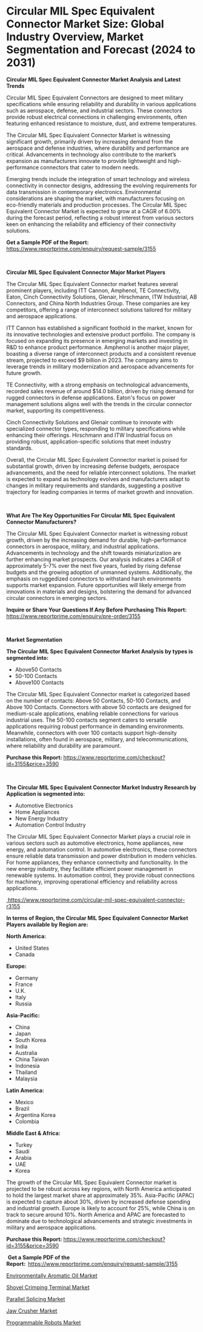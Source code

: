 <p><h1>Circular MIL Spec Equivalent Connector Market Size: Global Industry Overview, Market Segmentation and Forecast (2024 to 2031)</h1></p><p><strong>Circular MIL Spec Equivalent Connector Market Analysis and Latest Trends</strong></p>
<p><p>Circular MIL Spec Equivalent Connectors are designed to meet military specifications while ensuring reliability and durability in various applications such as aerospace, defense, and industrial sectors. These connectors provide robust electrical connections in challenging environments, often featuring enhanced resistance to moisture, dust, and extreme temperatures. </p><p>The Circular MIL Spec Equivalent Connector Market is witnessing significant growth, primarily driven by increasing demand from the aerospace and defense industries, where durability and performance are critical. Advancements in technology also contribute to the market’s expansion as manufacturers innovate to provide lightweight and high-performance connectors that cater to modern needs. </p><p>Emerging trends include the integration of smart technology and wireless connectivity in connector designs, addressing the evolving requirements for data transmission in contemporary electronics. Environmental considerations are shaping the market, with manufacturers focusing on eco-friendly materials and production processes. The Circular MIL Spec Equivalent Connector Market is expected to grow at a CAGR of 6.00% during the forecast period, reflecting a robust interest from various sectors keen on enhancing the reliability and efficiency of their connectivity solutions.</p></p>
<p><strong>Get a Sample PDF of the Report:&nbsp;</strong> <a href="https://www.reportprime.com/enquiry/request-sample/3155">https://www.reportprime.com/enquiry/request-sample/3155</a></p>
<p>&nbsp;</p>
<p><strong>Circular MIL Spec Equivalent Connector Major Market Players</strong></p>
<p><p>The Circular MIL Spec Equivalent Connector market features several prominent players, including ITT Cannon, Amphenol, TE Connectivity, Eaton, Cinch Connectivity Solutions, Glenair, Hirschmann, ITW Industrial, AB Connectors, and China North Industries Group. These companies are key competitors, offering a range of interconnect solutions tailored for military and aerospace applications.</p><p>ITT Cannon has established a significant foothold in the market, known for its innovative technologies and extensive product portfolio. The company is focused on expanding its presence in emerging markets and investing in R&D to enhance product performance. Amphenol is another major player, boasting a diverse range of interconnect products and a consistent revenue stream, projected to exceed $9 billion in 2023. The company aims to leverage trends in military modernization and aerospace advancements for future growth.</p><p>TE Connectivity, with a strong emphasis on technological advancements, recorded sales revenue of around $14.0 billion, driven by rising demand for rugged connectors in defense applications. Eaton's focus on power management solutions aligns well with the trends in the circular connector market, supporting its competitiveness.</p><p>Cinch Connectivity Solutions and Glenair continue to innovate with specialized connector types, responding to military specifications while enhancing their offerings. Hirschmann and ITW Industrial focus on providing robust, application-specific solutions that meet industry standards.</p><p>Overall, the Circular MIL Spec Equivalent Connector market is poised for substantial growth, driven by increasing defense budgets, aerospace advancements, and the need for reliable interconnect solutions. The market is expected to expand as technology evolves and manufacturers adapt to changes in military requirements and standards, suggesting a positive trajectory for leading companies in terms of market growth and innovation.</p></p>
<p>&nbsp;</p>
<p><strong>What Are The Key Opportunities For Circular MIL Spec Equivalent Connector Manufacturers?</strong></p>
<p><p>The Circular MIL Spec Equivalent Connector market is witnessing robust growth, driven by the increasing demand for durable, high-performance connectors in aerospace, military, and industrial applications. Advancements in technology and the shift towards miniaturization are further enhancing market prospects. Our analysis indicates a CAGR of approximately 5-7% over the next five years, fueled by rising defense budgets and the growing adoption of unmanned systems. Additionally, the emphasis on ruggedized connectors to withstand harsh environments supports market expansion. Future opportunities will likely emerge from innovations in materials and designs, bolstering the demand for advanced circular connectors in emerging sectors.</p></p>
<p><strong>Inquire or Share Your Questions If Any Before Purchasing This Report:</strong> <a href="https://www.reportprime.com/enquiry/pre-order/3155">https://www.reportprime.com/enquiry/pre-order/3155</a></p>
<p>&nbsp;</p>
<p><strong>Market Segmentation</strong></p>
<p><strong>The Circular MIL Spec Equivalent Connector Market Analysis by types is segmented into:</strong></p>
<p><ul><li>Above50 Contacts</li><li>50-100 Contacts</li><li>Above100 Contacts</li></ul></p>
<p><p>The Circular MIL Spec Equivalent Connector market is categorized based on the number of contacts: Above 50 Contacts, 50-100 Contacts, and Above 100 Contacts. Connectors with above 50 contacts are designed for medium-scale applications, enabling reliable connections for various industrial uses. The 50-100 contacts segment caters to versatile applications requiring robust performance in demanding environments. Meanwhile, connectors with over 100 contacts support high-density installations, often found in aerospace, military, and telecommunications, where reliability and durability are paramount.</p></p>
<p><strong>Purchase this Report:&nbsp;</strong><a href="https://www.reportprime.com/checkout?id=3155&price=3590">https://www.reportprime.com/checkout?id=3155&price=3590</a></p>
<p>&nbsp;</p>
<p><strong>The Circular MIL Spec Equivalent Connector Market Industry Research by Application is segmented into:</strong></p>
<p><ul><li>Automotive Electronics</li><li>Home Appliances</li><li>New Energy Industry</li><li>Automation Control Industry</li></ul></p>
<p><p>The Circular MIL Spec Equivalent Connector Market plays a crucial role in various sectors such as automotive electronics, home appliances, new energy, and automation control. In automotive electronics, these connectors ensure reliable data transmission and power distribution in modern vehicles. For home appliances, they enhance connectivity and functionality. In the new energy industry, they facilitate efficient power management in renewable systems. In automation control, they provide robust connections for machinery, improving operational efficiency and reliability across applications.</p></p>
<p><a href="https://www.reportprime.com/circular-mil-spec-equivalent-connector-r3155">&nbsp;https://www.reportprime.com/circular-mil-spec-equivalent-connector-r3155</a></p>
<p><strong>In terms of Region, the Circular MIL Spec Equivalent Connector Market Players available by Region are:</strong></p>
<p>
    <p> <strong> North America: </strong>
        <ul>
            <li>United States</li>
            <li>Canada</li>
        </ul>
        </p> 
    <p> <strong> Europe: </strong>
        <ul>
            <li>Germany</li>
            <li>France</li>
            <li>U.K.</li>
            <li>Italy</li>
            <li>Russia</li>
        </ul>
        </p> 
    <p> <strong> Asia-Pacific: </strong>
        <ul>
            <li>China</li>
            <li>Japan</li>
            <li>South Korea</li>
            <li>India</li>
            <li>Australia</li>
            <li>China Taiwan</li>
            <li>Indonesia</li>
            <li>Thailand</li>
            <li>Malaysia</li>
        </ul>
        </p> 
    <p> <strong> Latin America: </strong>
        <ul>
            <li>Mexico</li>
            <li>Brazil</li>
            <li>Argentina Korea</li>
            <li>Colombia</li>
        </ul>
        </p> 
    <p> <strong> Middle East & Africa: </strong>
        <ul>
            <li>Turkey</li>
            <li>Saudi</li>
            <li>Arabia</li>
            <li>UAE</li>
            <li>Korea</li>
        </ul>
    </p>
    </p>
<p><p>The growth of the Circular MIL Spec Equivalent Connector market is projected to be robust across key regions, with North America anticipated to hold the largest market share at approximately 35%. Asia-Pacific (APAC) is expected to capture about 30%, driven by increased defense spending and industrial growth. Europe is likely to account for 25%, while China is on track to secure around 10%. North America and APAC are forecasted to dominate due to technological advancements and strategic investments in military and aerospace applications.</p></p>
<p><strong>Purchase this Report: </strong><a href="https://www.reportprime.com/checkout?id=3155&price=3590">https://www.reportprime.com/checkout?id=3155&price=3590</a></p>
<p>&nbsp;<strong>Get a Sample PDF of the Report:&nbsp;&nbsp;</strong><a href="https://www.reportprime.com/enquiry/request-sample/3155">https://www.reportprime.com/enquiry/request-sample/3155</a></p>
<p><strong></strong></p>
<p><p><a href="https://issuu.com/reportprime-2/docs/environmentally-aromatic-oil-market_d9a2fe56de8b8a">Environmentally Aromatic Oil Market</a></p><p><a href="https://github.com/FahadAhmed223/Market-Research-Report-List-1/blob/main/shovel-crimping-terminal-market.md">Shovel Crimping Terminal Market</a></p><p><a href="https://github.com/NargisHussain432/Market-Research-Report-List-1/blob/main/parallel-splicing-market.md">Parallel Splicing Market</a></p><p><a href="https://www.linkedin.com/pulse/market-trends-global-jaw-crusher-forecast-analysis-2024-2031-mjx6f?trackingId=G5FjFJwFSeKFENpiq9PtPQ%3D%3D">Jaw Crusher Market</a></p><p><a href="https://www.linkedin.com/pulse/programmable-robots-market-trends-detailed-study-its-segmentation-gp8df?trackingId=PVkdivb7TmiG%2FeF5YNxnVw%3D%3D">Programmable Robots Market</a></p></p>